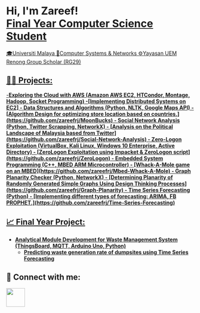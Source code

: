 <h1>Hi, I'm Zareef! <br/><a href="https://github.com/zareefrj">Final Year Computer Science Student</a> <a href="linkedin.com/in/raja-zareef-firdaus"></h1>
🎓Universiti Malaya
🔐Computer Systems & Networks
⚙️Yayasan UEM Renong Group Scholar (RG29)

<h2>👨‍💻 Projects:</h2>
-<b>Exploring the Cloud with AWS (Amazon AWS EC2, HTCondor, Montage, Hadoop, Socket Programming)
  -[Implementing Distributed Systems on EC2]
- <b>Data Structures and Algorithms (Python, NLTK, Google Maps API)</b>
  - [Algorithm Design for optimizing store location based on countries.](https://github.com/zareefrj/MoonBucks)
- <b>Social Network Analysis (Python, Twitter Scrapping, NetworkX)</b>
  - [Analysis on the Political Landscape of Malaysia based from Twitter](https://github.com/zareefrj/Social-Network-Analysis)
- <b>Zero-Logon Exploitation (VirtualBox, Kali Linux, Windows 10 Enterprise, Active Directory)</b>
  - [ZeroLogon Exploitation using Impacket & ZeroLogon script](https://github.com/zareefrj/ZeroLogon)
- <b>Embedded System Programming (C++, MBED ARM Microcontroller)</b>
  - [Whack-A-Mole game on an MBED](https://github.com/zareefrj/Mbed-Whack-A-Mole)
- <b>Graph Planarity Checker (Python, NetworkX)</b>
  - [Determining Planarity of Randomly Generated Simple Graphs Using Design Thinking Processes](https://github.com/zareefrj/Graph-Planarity)
- <b>Time Series Forecasting (Python)</b>
  - [Implementing different types of forecasting: ARIMA, FB PROPHET.](https://github.com/zareefrj/Time-Series-Forecasting)

<h2>📈 Final Year Project:</h2>

- <b>Analytical Module Development for Waste Management System (ThingsBoard, MQTT, Arduino Uno, Python)</b>
  - [Predicting waste generation rate of dumpsites using Time Series Forecasting](https://github.com/zareefrj/Waste_Forecasting_FYP)

<h2> 🤳 Connect with me:</h2>

<a href="https://www.linkedin.com/in/raja-zareef-firdaus">
    <img height="50" src="https://cdn2.iconfinder.com/data/icons/social-icon-3/512/social_style_3_in-306.png"/>
</a>
